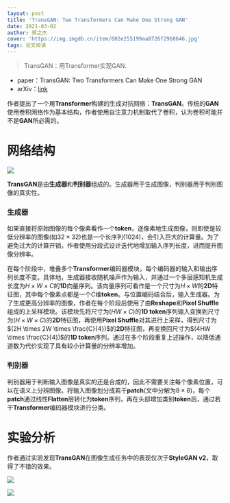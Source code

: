```yaml
---
layout: post
title: 'TransGAN: Two Transformers Can Make One Strong GAN'
date: 2021-03-02
author: 郑之杰
cover: 'https://img.imgdb.cn/item/602e255199aa8726f2968646.jpg'
tags: 论文阅读
---
```


> TransGAN：用Transformer实现GAN.

- paper：TransGAN: Two Transformers Can Make One Strong GAN
- arXiv：[link](https://arxiv.org/abs/2102.07074v1)

作者提出了一个用**Transformer**构建的生成对抗网络：**TransGAN**。传统的**GAN**使用卷积网络作为基本结构，作者使用自注意力机制取代了卷积，认为卷积可能并不是**GAN**所必需的。

# 网络结构

![](https://img.imgdb.cn/item/602e295699aa8726f298aca3.jpg)

**TransGAN**是由**生成器**和**判别器**组成的。生成器用于生成图像，判别器用于判别图像的真实性。

### 生成器
如果直接将原始图像的每个像素看作一个**token**，逐像素地生成图像，则即使是较低分辨率的图像(如$32 \times 32$)也是一个长序列($1024$)，会引入巨大的计算量。为了避免过大的计算开销，作者使用分段式设计迭代地增加输入序列长度，进而提升图像分辨率。

在每个阶段中，堆叠多个**Transformer**编码器模块，每个编码器的输入和输出序列长度不变。具体地，生成器接收随机噪声作为输入，并通过一个多层感知机生成长度为$H \times W \times C$的**1D**向量序列。该向量序列可看作是一个尺寸为$H \times W$的**2D**特征图，其中每个像素点都是一个$C$维**token**。与位置编码结合后，输入生成器。为了生成更高分辨率的图像，作者在每个阶段后使用了由**Reshape**和**Pixel Shuffle**组成的上采样模块。该模块先将尺寸为$(HW \times C)$的**1D token**序列输入变换到尺寸为$(H \times W \times C)$的**2D**特征图，再使用**Pixel Shuffle**对其进行上采样，得到尺寸为$(2H \times 2W \times \frac{C}{4})$的**2D**特征图，再变换回尺寸为$(4HW \times \frac{C}{4})$的**1D token**序列。通过在多个阶段重复上述操作，以降低通道数为代价实现了具有较小计算量的分辨率增加。

### 判别器
判别器用于判断输入图像是真实的还是合成的，因此不需要关注每个像素位置，可以在语义上分辨图像。将输入图像划分成若干**patch**(文中分解为$8 \times 8$)，每个**patch**通过线性**Flatten**层转化为**token**序列，再在头部增加类别**token**后，通过若干**Transformer**编码器模块进行分类。

# 实验分析
作者通过实验发现**TransGAN**在图像生成任务中的表现仅次于**StyleGAN v2**，取得了不错的效果。

![](https://img.imgdb.cn/item/603deefd360785be542d4595.jpg)

![](https://img.imgdb.cn/item/603deedc360785be542d3435.jpg)